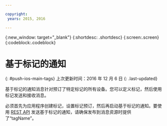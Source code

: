 ```yaml
---

copyright:
 years: 2015, 2016

---
```


{:new_window: target="_blank"}
{:shortdesc: .shortdesc}
{:screen:.screen}
{:codeblock:.codeblock}

# 基于标记的通知 
{: #push-ios-main-tags}
上次更新时间：2016 年 12 月 6 日
{: .last-updated}

基于标记的通知消息针对预订了特定标记的所有设备。您可以定义标记，然后使用标记发送和接收消息。 

必须首先为应用程序创建标记，设置标记预订，然后再启动基于标记的通知。要使用 [REST API](https://mobile.{DomainName}/imfpush/) 发送基于标记的通知，请确保发布到消息资源时提供了“tagName”。 

